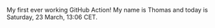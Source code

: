 My first ever working GitHub Action!
My name is Thomas and today is Saturday, 23 March, 13:06 CET. 

